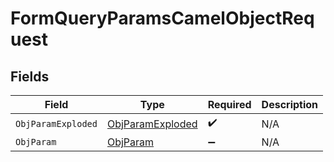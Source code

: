 # FormQueryParamsCamelObjectRequest


## Fields

| Field                                                           | Type                                                            | Required                                                        | Description                                                     |
| --------------------------------------------------------------- | --------------------------------------------------------------- | --------------------------------------------------------------- | --------------------------------------------------------------- |
| `ObjParamExploded`                                              | [ObjParamExploded](../../models/operations/ObjParamExploded.md) | :heavy_check_mark:                                              | N/A                                                             |
| `ObjParam`                                                      | [ObjParam](../../models/operations/ObjParam.md)                 | :heavy_minus_sign:                                              | N/A                                                             |